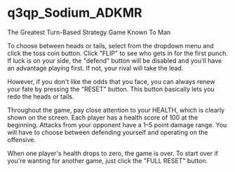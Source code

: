 # q3qp_Sodium_ADKMR
The Greatest Turn-Based Strategy Game Known To Man

To choose between heads or tails, select from the dropdown menu and click the toss coin button.  Click "FLIP" to see who gets in for the first punch. If luck is on your side, the "defend" button will be disabled and you'll have an advantage playing first. If not, your rival will take the lead. 

However, if you don't like the odds that you face, you can always renew your fate by pressing the "RESET" button. This button basically lets you redo the heads or tails.

Throughout the game, pay close attention to your HEALTH, which is clearly shown on the screen. Each player has a health score of 100 at the beginning. Attacks from your opponent have a 1–5 point damage range. You will have to choose between defending yourself and operating on the offensive.

When one player's health drops to zero, the game is over. To start over if you're wanting for another game, just click the "FULL RESET" button.
